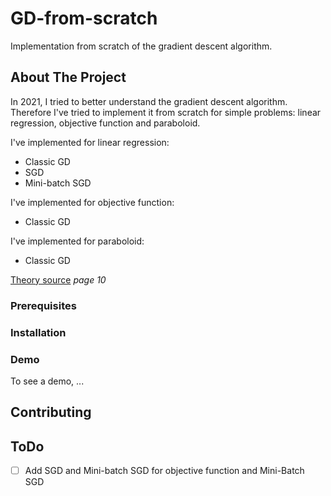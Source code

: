 # GD-from-scratch
Implementation from scratch of the gradient descent algorithm.

<!-- ABOUT THE PROJECT -->
## About The Project

In 2021, I tried to better understand the gradient descent algorithm. Therefore I've tried to implement it from scratch for simple problems: linear regression, objective function and paraboloid.


I've implemented for linear regression:
* Classic GD
* SGD
* Mini-batch SGD

I've implemented for objective function:
* Classic GD

I've implemented for paraboloid:
* Classic GD

[Theory source](https://cs229.stanford.edu/notes2022fall/main_notes.pdf) *page 10*

### Prerequisites

### Installation

### Demo

To see a demo, ...

## Contributing

## ToDo
- [ ] Add SGD and Mini-batch SGD for objective function and Mini-Batch SGD
